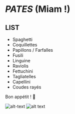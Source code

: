 # ***PATES*** (Miam !)

## LIST

- Spaghetti
- Coquillettes
- Papillons / Farfalles
- Fusili 
- Linguine 
- Raviolis
- Fettuchini
- Tagliatelles
- Capellini
- Coudes rayés

Bon appétit ! :sparkling_heart:

![alt-text](https://www.serieously.com/app/uploads/2019/03/tumblr_patvadu1g1vox6c0o1_500.gif)
![alt text](https://media1.giphy.com/media/v1.Y2lkPTc5MGI3NjExYzFoM2ZmNzFvbnRmY3N4a3UzNjZvOXl4a3lsMzliMGpxazE5anJqZiZlcD12MV9pbnRlcm5hbF9naWZfYnlfaWQmY3Q9Zw/Q7jwzE2VN1OU7sAyYl/giphy.webp)

